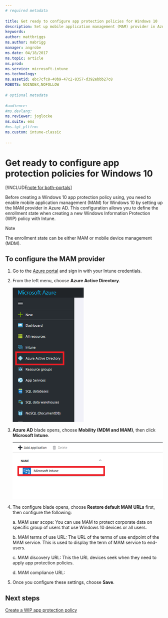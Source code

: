 ```yaml
---
# required metadata

title: Get ready to configure app protection policies for Windows 10 
description: Set up mobile application management (MAM) provider in Azure AD
keywords:
author: mattbriggs
ms.author: mabrigg
manager: angrobe
ms.date: 04/18/2017
ms.topic: article
ms.prod:
ms.service: microsoft-intune
ms.technology:
ms.assetid: ebc7cfc8-40b9-47c2-8357-d392ebbb27c8
ROBOTS: NOINDEX,NOFOLLOW

# optional metadata

#audience:
#ms.devlang:
ms.reviewer: joglocke
ms.suite: ems
#ms.tgt_pltfrm:
ms.custom: intune-classic

---
```


# Get ready to configure app protection policies for Windows 10

[!INCLUDE[note for both-portals](../includes/note-for-both-portals.md)]

Before creating a Windows 10 app protection policy using, you need to enable mobile application management (MAM) for Windows 10 by setting up the MAM provider in Azure AD. This configuration allows you to define the enrollment state when creating a new Windows Information Protection (WIP) policy with Intune.

> [!NOTE]
> The enrollment state can be either MAM or mobile device management (MDM).

## To configure the MAM provider

1.  Go to the [Azure portal](https://portal.azure.com/) and sign in with your Intune credentials.

2.  From the left menu, choose **Azure Active Directory**.

    ![MAM provider configuration](../media/AppManagement/mam-provider-sc-1.png)

3.  **Azure AD** blade opens, choose **Mobility (MDM and MAM)**, then click **Microsoft Intune**.

    ![Mobility MDM and MAM](../media/AppManagement/mam-provider-sc-2.png)

4.  The configure blade opens, choose **Restore default MAM URLs** first, then configure the following:

    a.  MAM user scope: You can use MAM to protect corporate data on specific group of users that use Windows 10 devices or all users.

    b.  MAM terms of use URL: The URL of the terms of use endpoint of the MAM service. This is used to display the term of MAM service to end-users.

    c.  MAM discovery URL: This the URL devices seek when they need to apply app protection policies.

    d.  MAM compliance URL:

5.  Once you configure these settings, choose **Save**.

## Next steps

[Create a WIP app protection policy](/intune-classic/deploy-use/create-windows-information-protection-policy-with-intune)

